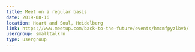 ```yaml
---
title: Meet on a regular basis
date: 2019-08-16
location: Heart and Soul, Heidelberg
link: https://www.meetup.com/back-to-the-future/events/hmcmfpyzlbvb/
usergroup: smalltalkrn
type: usergroup
---
```

